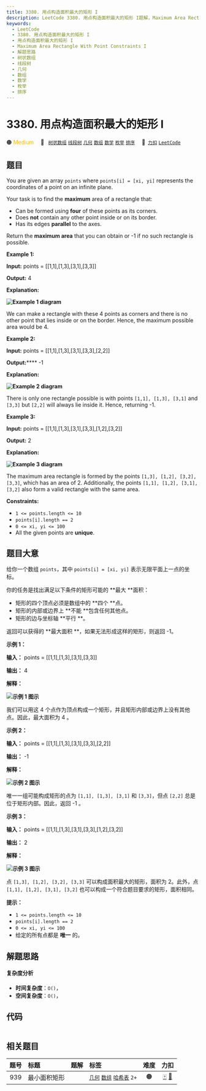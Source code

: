 ```yaml
---
title: 3380. 用点构造面积最大的矩形 I
description: LeetCode 3380. 用点构造面积最大的矩形 I题解，Maximum Area Rectangle With Point Constraints I，包含解题思路、复杂度分析以及完整的 JavaScript 代码实现。
keywords:
  - LeetCode
  - 3380. 用点构造面积最大的矩形 I
  - 用点构造面积最大的矩形 I
  - Maximum Area Rectangle With Point Constraints I
  - 解题思路
  - 树状数组
  - 线段树
  - 几何
  - 数组
  - 数学
  - 枚举
  - 排序
---
```


# 3380. 用点构造面积最大的矩形 I

🟠 <font color=#ffb800>Medium</font>&emsp; 🔖&ensp; [`树状数组`](/tag/binary-indexed-tree.md) [`线段树`](/tag/segment-tree.md) [`几何`](/tag/geometry.md) [`数组`](/tag/array.md) [`数学`](/tag/math.md) [`枚举`](/tag/enumeration.md) [`排序`](/tag/sorting.md)&emsp; 🔗&ensp;[`力扣`](https://leetcode.cn/problems/maximum-area-rectangle-with-point-constraints-i) [`LeetCode`](https://leetcode.com/problems/maximum-area-rectangle-with-point-constraints-i)

## 题目

You are given an array `points` where `points[i] = [xi, yi]` represents the
coordinates of a point on an infinite plane.

Your task is to find the **maximum** area of a rectangle that:

  * Can be formed using **four** of these points as its corners.
  * Does **not** contain any other point inside or on its border.
  * Has its edges **parallel** to the axes.

Return the **maximum area** that you can obtain or -1 if no such rectangle is
possible.



**Example 1:**

**Input:** points = [[1,1],[1,3],[3,1],[3,3]]

**Output:** 4

**Explanation:**

**![Example 1
diagram](https://assets.leetcode.com/uploads/2024/11/02/example1.png)**

We can make a rectangle with these 4 points as corners and there is no other
point that lies inside or on the border. Hence, the maximum possible area
would be 4.

**Example 2:**

**Input:** points = [[1,1],[1,3],[3,1],[3,3],[2,2]]

**Output:****** -1

**Explanation:**

**![Example 2
diagram](https://assets.leetcode.com/uploads/2024/11/02/example2.png)**

There is only one rectangle possible is with points `[1,1], [1,3], [3,1]` and
`[3,3]` but `[2,2]` will always lie inside it. Hence, returning -1.

**Example 3:**

**Input:** points = [[1,1],[1,3],[3,1],[3,3],[1,2],[3,2]]

**Output:** 2

**Explanation:**

**![Example 3
diagram](https://assets.leetcode.com/uploads/2024/11/02/example3.png)**

The maximum area rectangle is formed by the points `[1,3], [1,2], [3,2],
[3,3]`, which has an area of 2. Additionally, the points `[1,1], [1,2], [3,1],
[3,2]` also form a valid rectangle with the same area.



**Constraints:**

  * `1 <= points.length <= 10`
  * `points[i].length == 2`
  * `0 <= xi, yi <= 100`
  * All the given points are **unique**.


## 题目大意

给你一个数组 `points`，其中 `points[i] = [xi, yi]` 表示无限平面上一点的坐标。

你的任务是找出满足以下条件的矩形可能的 **最大  **面积：

  * 矩形的四个顶点必须是数组中的 **四个  **点。
  * 矩形的内部或边界上 **不能  **包含任何其他点。
  * 矩形的边与坐标轴 **平行  **。

返回可以获得的 **最大面积  **，如果无法形成这样的矩形，则返回 -1。



**示例 1：**

**输入：** points = [[1,1],[1,3],[3,1],[3,3]]

**输出：** 4

**解释：**

**![示例 1 图示](https://assets.leetcode.com/uploads/2024/11/02/example1.png)**

我们可以用这 4 个点作为顶点构成一个矩形，并且矩形内部或边界上没有其他点。因此，最大面积为 4 。

**示例 2：**

**输入：** points = [[1,1],[1,3],[3,1],[3,3],[2,2]]

**输出：** -1

**解释：**

**![示例 2 图示](https://assets.leetcode.com/uploads/2024/11/02/example2.png)**

唯一一组可能构成矩形的点为 `[1,1], [1,3], [3,1]` 和 `[3,3]`，但点 `[2,2]` 总是位于矩形内部。因此，返回 -1 。

**示例 3：**

**输入：** points = [[1,1],[1,3],[3,1],[3,3],[1,2],[3,2]]

**输出：** 2

**解释：**

**![示例 3 图示](https://assets.leetcode.com/uploads/2024/11/02/example3.png)**

点 `[1,3], [1,2], [3,2], [3,3]` 可以构成面积最大的矩形，面积为 2。此外，点 `[1,1], [1,2], [3,1],
[3,2]` 也可以构成一个符合题目要求的矩形，面积相同。



**提示：**

  * `1 <= points.length <= 10`
  * `points[i].length == 2`
  * `0 <= xi, yi <= 100`
  * 给定的所有点都是 **唯一** 的。


## 解题思路

#### 复杂度分析

- **时间复杂度**：`O()`，
- **空间复杂度**：`O()`，

## 代码

```javascript

```

## 相关题目

<!-- prettier-ignore -->
| 题号 | 标题 | 题解 | 标签 | 难度 | 力扣 |
| :------: | :------ | :------: | :------ | :------: | :------: |
| 939 | 最小面积矩形 |  |  [`几何`](/tag/geometry.md) [`数组`](/tag/array.md) [`哈希表`](/tag/hash-table.md) `2+` | 🟠 | [🀄️](https://leetcode.cn/problems/minimum-area-rectangle) [🔗](https://leetcode.com/problems/minimum-area-rectangle) |
